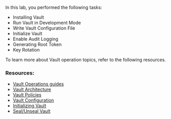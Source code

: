 In this lab, you performed the following tasks:

- Installing Vault
- Run Vault in Development Mode
- Write Vault Configuration File
- Initialize Vault
- Enable Audit Logging
- Generating Root Token
- Key Rotation

To learn more about Vault operation topics, refer to the following resources.

### Resources:

- [Vault Operations guides](https://www.vaultproject.io/guides/operations/index.html)
- [Vault Architecture](https://www.vaultproject.io/docs/internals/architecture.html)
- [Vault Policies](https://www.vaultproject.io/docs/concepts/policies.html)
- [Vault Configuration](https://www.vaultproject.io/docs/configuration/index.html)
- [Initializing Vault](https://www.vaultproject.io/intro/getting-started/deploy.html#initializing-the-vault)
- [Seal/Unseal Vault](https://www.vaultproject.io/intro/getting-started/deploy.html#seal-unseal)
